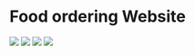 <h1>Food ordering Website</h1>
<img src="image3" />
<img src="image4" />
<img src="image5" />
<img src="image6" />
